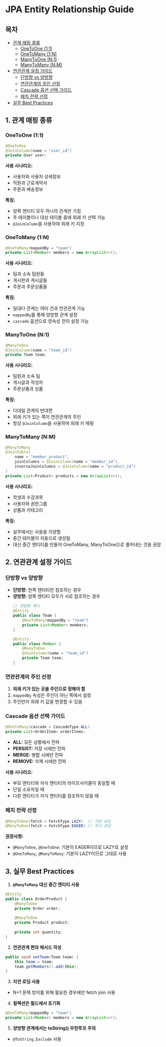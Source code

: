# JPA Entity Relationship Guide

## 목차
- [관계 매핑 종류](#1-관계-매핑-종류)
    - [OneToOne (1:1)](#onetoone-11)
    - [OneToMany (1:N)](#onetomany-1n)
    - [ManyToOne (N:1)](#manytoone-n1)
    - [ManyToMany (N:M)](#manytomany-nm)
- [연관관계 설정 가이드](#2-연관관계-설정-가이드)
    - [단방향 vs 양방향](#단방향-vs-양방향)
    - [연관관계의 주인 선정](#연관관계의-주인-선정)
    - [Cascade 옵션 선택 가이드](#cascade-옵션-선택-가이드)
    - [페치 전략 선정](#페치-전략-선정)
- [실무 Best Practices](#3-실무-best-practices)

## 1. 관계 매핑 종류

### OneToOne (1:1)
```java
@OneToOne
@JoinColumn(name = "user_id")
private User user;
```
**사용 시나리오:**
- 사용자와 사용자 상세정보
- 직원과 근로계약서
- 주문과 배송정보

**특징:**
- 양쪽 엔티티 모두 하나의 관계만 가짐
- 주 테이블이나 대상 테이블 중에 외래 키 선택 가능
- `@JoinColumn`을 사용하여 외래 키 지정

### OneToMany (1:N)
```java
@OneToMany(mappedBy = "team")
private List<Member> members = new ArrayList<>();
```
**사용 시나리오:**
- 팀과 소속 팀원들
- 게시판과 게시글들
- 주문과 주문상품들

**특징:**
- 일대다 관계는 여러 건과 연관관계 가능
- `mappedBy`를 통해 양방향 관계 설정
- `cascade` 옵션으로 영속성 전이 설정 가능

### ManyToOne (N:1)
```java
@ManyToOne
@JoinColumn(name = "team_id")
private Team team;
```
**사용 시나리오:**
- 팀원과 소속 팀
- 게시글과 작성자
- 주문상품과 상품

**특징:**
- 다대일 관계의 반대편
- 외래 키가 있는 쪽이 연관관계의 주인
- 항상 `@JoinColumn`을 사용하여 외래 키 매핑

### ManyToMany (N:M)
```java
@ManyToMany
@JoinTable(
    name = "member_product",
    joinColumns = @JoinColumn(name = "member_id"),
    inverseJoinColumns = @JoinColumn(name = "product_id")
)
private List<Product> products = new ArrayList<>();
```
**사용 시나리오:**
- 학생과 수강과목
- 사용자와 권한그룹
- 상품과 카테고리

**특징:**
- 실무에서는 사용을 지양함
- 중간 테이블이 자동으로 생성됨
- 대신 중간 엔티티를 만들어 OneToMany, ManyToOne으로 풀어내는 것을 권장

## 2. 연관관계 설정 가이드

### 단방향 vs 양방향
- **단방향:** 한쪽 엔티티만 참조하는 경우
- **양방향:** 양쪽 엔티티 모두가 서로 참조하는 경우
  ```java
  // 양방향 예시
  @Entity
  public class Team {
      @OneToMany(mappedBy = "team")
      private List<Member> members;
  }

  @Entity
  public class Member {
      @ManyToOne
      @JoinColumn(name = "team_id")
      private Team team;
  }
  ```

### 연관관계의 주인 선정
1. **외래 키가 있는 곳을 주인으로 정해야 함**
2. `mappedBy` 속성은 주인이 아닌 쪽에서 설정
3. 주인만이 외래 키 값을 변경할 수 있음

### Cascade 옵션 선택 가이드
```java
@OneToMany(cascade = CascadeType.ALL)
private List<OrderItem> orderItems;
```

- **ALL:** 모든 상황에서 전파
- **PERSIST:** 저장 시에만 전파
- **MERGE:** 병합 시에만 전파
- **REMOVE:** 삭제 시에만 전파

**사용 시나리오:**
- 부모 엔티티와 자식 엔티티의 라이프사이클이 동일할 때
- 단일 소유자일 때
- 다른 엔티티가 자식 엔티티를 참조하지 않을 때

### 페치 전략 선정
```java
@ManyToOne(fetch = FetchType.LAZY)  // 지연 로딩
@ManyToOne(fetch = FetchType.EAGER) // 즉시 로딩
```

**권장사항:**
- `@ManyToOne`, `@OneToOne`: 기본이 EAGER이므로 LAZY로 설정
- `@OneToMany`, `@ManyToMany`: 기본이 LAZY이므로 그대로 사용

## 3. 실무 Best Practices

1. **`@ManyToMany` 대신 중간 엔티티 사용**
```java
@Entity
public class OrderProduct {
    @ManyToOne
    private Order order;
    
    @ManyToOne
    private Product product;
    
    private int quantity;
}
```

2. **연관관계 편의 메서드 작성**
```java
public void setTeam(Team team) {
    this.team = team;
    team.getMembers().add(this);
}
```

3. **지연 로딩 사용**
- N+1 문제 방지를 위해 필요한 경우에만 fetch join 사용

4. **컬렉션은 필드에서 초기화**
```java
@OneToMany(mappedBy = "team")
private List<Member> members = new ArrayList<>();
```

5. **양방향 관계에서는 toString() 무한루프 주의**
- `@ToString.Exclude` 사용